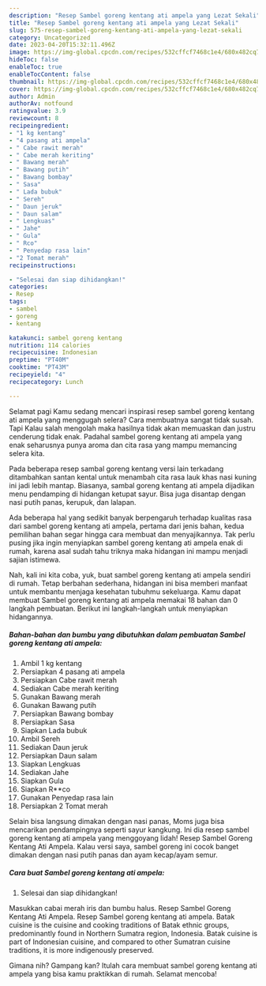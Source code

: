 ```yaml
---
description: "Resep Sambel goreng kentang ati ampela yang Lezat Sekali"
title: "Resep Sambel goreng kentang ati ampela yang Lezat Sekali"
slug: 575-resep-sambel-goreng-kentang-ati-ampela-yang-lezat-sekali
category: Uncategorized
date: 2023-04-20T15:32:11.496Z
image: https://img-global.cpcdn.com/recipes/532cffcf7468c1e4/680x482cq70/sambel-goreng-kentang-ati-ampela-foto-resep-utama.jpg
hideToc: false
enableToc: true
enableTocContent: false
thumbnail: https://img-global.cpcdn.com/recipes/532cffcf7468c1e4/680x482cq70/sambel-goreng-kentang-ati-ampela-foto-resep-utama.jpg
cover: https://img-global.cpcdn.com/recipes/532cffcf7468c1e4/680x482cq70/sambel-goreng-kentang-ati-ampela-foto-resep-utama.jpg
author: Admin
authorAv: notfound
ratingvalue: 3.9
reviewcount: 8
recipeingredient:
- "1 kg kentang"
- "4 pasang ati ampela"
- " Cabe rawit merah"
- " Cabe merah keriting"
- " Bawang merah"
- " Bawang putih"
- " Bawang bombay"
- " Sasa"
- " Lada bubuk"
- " Sereh"
- " Daun jeruk"
- " Daun salam"
- " Lengkuas"
- " Jahe"
- " Gula"
- " Rco"
- " Penyedap rasa lain"
- "2 Tomat merah"
recipeinstructions:

- "Selesai dan siap dihidangkan!"
categories:
- Resep
tags:
- sambel
- goreng
- kentang

katakunci: sambel goreng kentang 
nutrition: 114 calories
recipecuisine: Indonesian
preptime: "PT40M"
cooktime: "PT43M"
recipeyield: "4"
recipecategory: Lunch

---
```



Selamat pagi Kamu sedang mencari inspirasi resep sambel goreng kentang ati ampela yang menggugah selera? Cara membuatnya sangat tidak susah. Tapi Kalau salah mengolah maka hasilnya tidak akan memuaskan dan justru cenderung tidak enak. Padahal sambel goreng kentang ati ampela yang enak seharusnya punya aroma dan cita rasa yang mampu memancing selera kita.


Pada beberapa resep sambal goreng kentang versi lain terkadang ditambahkan santan kental untuk menambah cita rasa lauk khas nasi kuning ini jadi lebih mantap. Biasanya, sambal goreng kentang ati ampela dijadikan menu pendamping di hidangan ketupat sayur. Bisa juga disantap dengan nasi putih panas, kerupuk, dan lalapan.

Ada beberapa hal yang sedikit banyak berpengaruh terhadap kualitas rasa dari sambel goreng kentang ati ampela, pertama dari jenis bahan, kedua pemilihan bahan segar hingga cara membuat dan menyajikannya. Tak perlu pusing jika ingin menyiapkan sambel goreng kentang ati ampela enak di rumah, karena asal sudah tahu triknya maka hidangan ini mampu menjadi sajian istimewa.


Nah, kali ini kita coba, yuk, buat sambel goreng kentang ati ampela sendiri di rumah. Tetap berbahan sederhana, hidangan ini bisa memberi manfaat untuk membantu menjaga kesehatan tubuhmu sekeluarga. Kamu dapat membuat Sambel goreng kentang ati ampela memakai 18 bahan dan 0 langkah pembuatan. Berikut ini langkah-langkah untuk menyiapkan hidangannya.

<!--inarticleads1-->

##### Bahan-bahan dan bumbu yang dibutuhkan dalam pembuatan Sambel goreng kentang ati ampela:

1. Ambil 1 kg kentang
1. Persiapkan 4 pasang ati ampela
1. Persiapkan  Cabe rawit merah
1. Sediakan  Cabe merah keriting
1. Gunakan  Bawang merah
1. Gunakan  Bawang putih
1. Persiapkan  Bawang bombay
1. Persiapkan  Sasa
1. Siapkan  Lada bubuk
1. Ambil  Sereh
1. Sediakan  Daun jeruk
1. Persiapkan  Daun salam
1. Siapkan  Lengkuas
1. Sediakan  Jahe
1. Siapkan  Gula
1. Siapkan  R**co
1. Gunakan  Penyedap rasa lain
1. Persiapkan 2 Tomat merah


Selain bisa langsung dimakan dengan nasi panas, Moms juga bisa mencarikan pendampingnya seperti sayur kangkung. Ini dia resep sambel goreng kentang ati ampela yang menggoyang lidah! Resep Sambel Goreng Kentang Ati Ampela. Kalau versi saya, sambel goreng ini cocok banget dimakan dengan nasi putih panas dan ayam kecap/ayam semur. 

<!--inarticleads2-->

##### Cara buat Sambel goreng kentang ati ampela:


1. Selesai dan siap dihidangkan!

Masukkan cabai merah iris dan bumbu halus. Resep Sambel Goreng Kentang Ati Ampela. Resep Sambel goreng kentang ati ampela. Batak cuisine is the cuisine and cooking traditions of Batak ethnic groups, predominantly found in Northern Sumatra region, Indonesia. Batak cuisine is part of Indonesian cuisine, and compared to other Sumatran cuisine traditions, it is more indigenously preserved. 

Gimana nih? Gampang kan? Itulah cara membuat sambel goreng kentang ati ampela yang bisa kamu praktikkan di rumah. Selamat mencoba!
